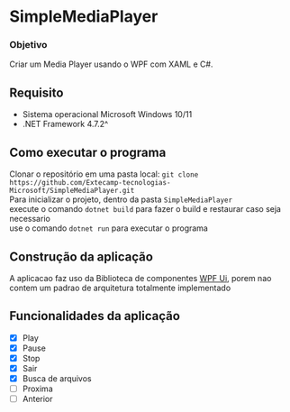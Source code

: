 # SimpleMediaPlayer

 ### Objetivo
Criar um Media Player usando o WPF com XAML e C#. 
 ## Requisito 
- Sistema operacional Microsoft Windows 10/11
- .NET Framework 4.7.2^
## Como executar o programa
 Clonar o repositório em uma pasta local: `git clone https://github.com/Extecamp-tecnologias-Microsoft/SimpleMediaPlayer.git`
  <br>
Para inicializar o projeto, dentro da pasta `SimpleMediaPlayer`
  <br>
execute o comando `dotnet build` para fazer o build e restaurar caso seja necessario
  <br>
use o comando `dotnet run` para executar o programa

## Construção da aplicação
A aplicacao faz uso da Biblioteca de componentes [WPF Ui](https://github.com/lepoco/wpfui), porem nao contem um padrao de arquitetura totalmente implementado
## Funcionalidades da aplicação
- [x] Play
- [x] Pause
- [x] Stop
- [x] Sair
- [x] Busca de arquivos
- [ ] Proxima
- [ ] Anterior
